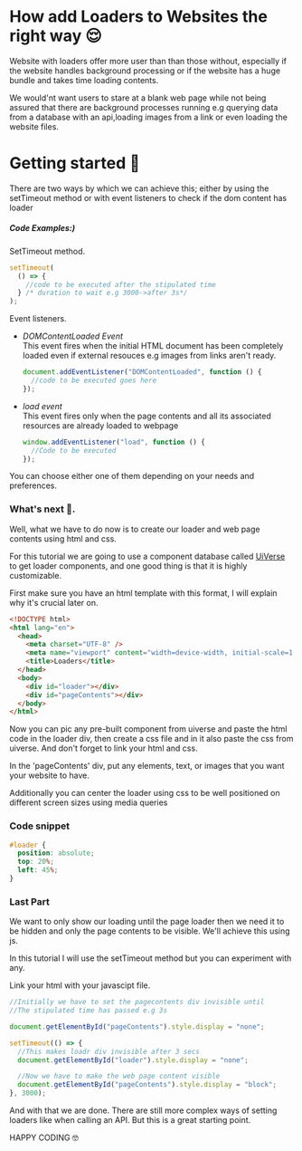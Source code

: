 # How add Loaders to Websites the right way 😌

<p>Website with loaders offer more user than than those without, especially if the website handles background processing or if the website has a huge bundle and takes time loading contents.</p>
<p>We would'nt want users to stare at a blank web page while not being assured that there are background processes running e.g querying data from a database with an api,loading images from a link or even loading the website files.</p>

<h1>Getting started 🫡</h1>
<p>There are two ways by which we can achieve this; either by using the setTimeout method or with event listeners to check if the dom content has loader</p>
<h5>Code Examples:)</h5>
<p>SetTimeout method.</p>

```javascript
setTimeout(
  () => {
    //code to be executed after the stipulated time
  } /* duration to wait e.g 3000->after 3s*/
);
```

<p>Event listeners.</p>
<ul>
  <li><em>DOMContentLoaded Event</em></li>
  This event fires when the initial HTML document has been completely loaded even if external resouces e.g images from links aren't ready.

```javascript
document.addEventListener("DOMContentLoaded", function () {
  //code to be executed goes here
});
```

  <li><em>load event</em></li>
  This event fires only when the page contents and all its associated resources are already loaded to webpage

```javascript
window.addEventListener("load", function () {
  //Code to be executed
});
```

</ul>

<p>You can choose either one of them depending on your needs and preferences.</p>
<h3>What's next 🤔.</h3>
<p>Well, what we have to do now is to create our loader and web page contents using html and css.</p>
<p>For this tutorial we are going to use a component database called <a href="https://uiverse.io/">UiVerse</a> to get loader components, and one good thing is that it is highly customizable.</p>
<p>First make sure you have an html template with this format, I will explain why it's crucial later on.</p>

```html
<!DOCTYPE html>
<html lang="en">
  <head>
    <meta charset="UTF-8" />
    <meta name="viewport" content="width=device-width, initial-scale=1.0" />
    <title>Loaders</title>
  </head>
  <body>
    <div id="loader"></div>
    <div id="pageContents"></div>
  </body>
</html>
```

<p>Now you can pic any pre-built component from uiverse and paste the html code in the loader div, then create a css file and in it also paste the css from uiverse. And don't forget to link your html and css.</p>
<p>In the 'pageContents' div, put any elements, text, or images that you want your website to have.</p>
<p>Additionally you can center the loader using css to be well positioned on different screen sizes using media queries</p>
<h3>Code snippet</h3>

```css
#loader {
  position: absolute;
  top: 20%;
  left: 45%;
}
```

<h3>Last Part</h3>
<p>We want to only show our loading until the page loader then we need it to be hidden and only the page contents to be visible. We'll achieve this using js.</p>
<p>In this tutorial I will use the setTimeout method but you can experiment with any.</p>

<p>Link your html with your javascipt file.</p>

```javascript
//Initially we have to set the pagecontents div invisible until
//The stipulated time has passed e.g 3s

document.getElementById("pageContents").style.display = "none";

setTimeout(() => {
  //This makes loadr div invisible after 3 secs
  document.getElementById("loader").style.display = "none";

  //Now we have to make the web page content visible
  document.getElementById("pageContents").style.display = "block";
}, 3000);
```

<p>And with that we are done. There are still more complex ways of setting loaders like when calling an API. But this is a great starting point. </p>
<p>HAPPY CODING 🤓</p>

